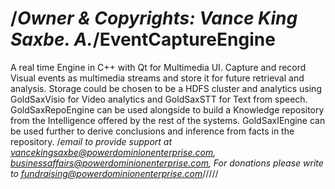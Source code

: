 /*Owner & Copyrights: Vance King Saxbe. A.*/EventCaptureEngine
==================

A real time Engine in C++ with Qt for Multimedia UI. Capture and record Visual events as multimedia streams and store it for future retrieval and analysis. Storage could be chosen to be a HDFS cluster and analytics using GoldSaxVisio for Video analytics and GoldSaxSTT for Text from speech. GoldSaxRepoEngine can be used alongside to build a Knowledge repository from the Intelligence offered by the rest of the systems. GoldSaxIEngine can be used further to derive conclusions and inference from facts in the repository.
/*email to provide support at vancekingsaxbe@powerdominionenterprise.com, businessaffairs@powerdominionenterprise.com, For donations please write to fundraising@powerdominionenterprise.com*/////